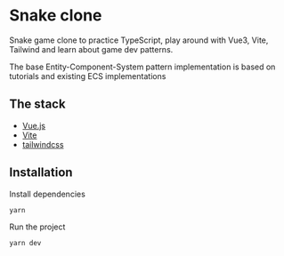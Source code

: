 # Snake clone

Snake game clone to practice TypeScript, play around with Vue3, Vite, Tailwind and learn about game dev patterns.

The base Entity-Component-System pattern implementation is based on tutorials and existing ECS implementations

## The stack

-   [Vue.js](https://vuejs.org/)
-   [Vite](https://github.com/vitejs/vite)
-   [tailwindcss](https://tailwindcss.com/)

## Installation

Install dependencies

```
yarn
```

Run the project

```
yarn dev
```
